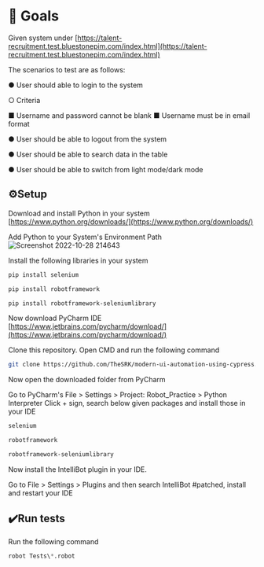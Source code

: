 # 🥅 Goals

Given system under [https://talent-recruitment.test.bluestonepim.com/index.html](https://talent-recruitment.test.bluestonepim.com/index.html)

The scenarios to test are as follows:

● User should able to login to the system

   ○ Criteria

   ■ Username and password cannot be blank
   ■ Username must be in email format

● User should be able to logout from the system

● User should be able to search data in the table

● User should be able to switch from light mode/dark mode

## ⚙️Setup

Download and install Python in your system [https://www.python.org/downloads/](https://www.python.org/downloads/)

Add Python to your System's Environment Path
![Screenshot 2022-10-28 214643](https://user-images.githubusercontent.com/20879031/198679102-f3f32ac7-d326-4ef5-bf91-2bd075343a3a.png)


Install the following libraries in your system

```bash
pip install selenium
```
```bash
pip install robotframework
```
```bash
pip install robotframework-seleniumlibrary
```
Now download PyCharm IDE [https://www.jetbrains.com/pycharm/download/](https://www.jetbrains.com/pycharm/download/)

Clone this repository. Open CMD and run the following command
```bash
git clone https://github.com/TheSRK/modern-ui-automation-using-cypress.git
```
Now open the downloaded folder from PyCharm

Go to PyCharm's File > Settings > Project: Robot_Practice > Python Interpreter
Click + sign, search below given packages and install those in your IDE
```bash
selenium
```
```bash
robotframework
```
```bash
robotframework-seleniumlibrary
```
Now install the IntelliBot plugin in your IDE.

Go to File > Settings > Plugins and then search IntelliBot #patched, install and restart your IDE


## ✔️Run tests
Run the following command
```python
robot Tests\*.robot 
```

